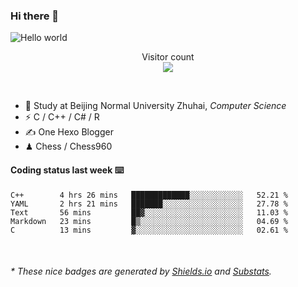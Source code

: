 ### Hi there 👋


<img src="https://raw.githubusercontent.com/sagar-viradiya/sagar-viradiya/master/resources/banner.png" alt="Hello world">
<p align="center"> 
  Visitor count<br/>
  <img src="https://profile-counter.glitch.me/youszoe/count.svg" />
</p>

<br/>


- 🍻  Study at Beijing Normal University Zhuhai, _Computer Science_
- ⚡  C / C++ / C# / R
- ✍️  One Hexo Blogger
- ♟  Chess / Chess960 


#### Coding status last week ⌨️

<!--START_SECTION:waka-->
```text
C++        4 hrs 26 mins   █████████████░░░░░░░░░░░░   52.21 % 
YAML       2 hrs 21 mins   ███████░░░░░░░░░░░░░░░░░░   27.78 % 
Text       56 mins         ██▓░░░░░░░░░░░░░░░░░░░░░░   11.03 % 
Markdown   23 mins         █▒░░░░░░░░░░░░░░░░░░░░░░░   04.69 % 
C          13 mins         ▓░░░░░░░░░░░░░░░░░░░░░░░░   02.61 % 
```
<!--END_SECTION:waka-->

<br/>

<center><img src="http://ghchart.rshah.org/409ba5/yousazoe" alt="" /></center>


<h6>* These nice badges are generated by <a href="https://shields.io/">Shields.io</a> and <a href="https://github.com/spencerwooo/Substats">Substats</a>.</h6>
